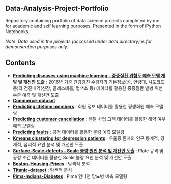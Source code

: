 Data-Analysis-Project-Portfolio
------------------------------------
Repository containing portfolio of data science projects completed by me for academic and self learning purposes. 
Presented in the form of iPython Notebooks.

_Note: Data used in the projects (accessed under data directory) is for demonstration purposes only._

## Contents

* **[Predicting diseases using machine learning - 중증질환 위험도 예측 모델 개발 및 개선안 도출](https://github.com/KimGyuLee/Health-Care-Big-Data-Project)** : 2016년 기준 건강검진 수검자의 기본정보(성, 연령대, 시도코드 등)와 검진내역(신장, 콜레스테롤, 혈색소 등) 데이터를 활용한 중증질환 발병 위험수준 예측 및 개선안 도출  
* **[Commerce-dataset]()**  
* **[Predicting lifetime members]()** : 회원 정보 데이터를 활용한 평생회원 예측 모델링
* **[Predicting customer cancellation]()** : 렌탈 사업 고객 데이터를 활용한 해약 여부 예측 모델링
* **[Predicting faults]()** : 공정 데이터를 활용한 불량 예측 모델링
* **[Kmeans clustering for depression patients](https://github.com/KimGyuLee/Data-Analysis-Project-Portfolio/tree/master/Kmeans-clustering-for-depression-patients)** : 우울증 환자의 인구 통계적, 경제적, 심리적 요인 분석 및 개선안 도출
* **[Surface-Scale-defects - Scale 불량 원인 분석 및 개선안 도출]()** : Plate 규격 및 공정 조건 데이터를 활용한 Scale 불량 요인 분석 및 개선안 도출
* **[Boston-Housing-Prices]()** : 탐색적 분석  
* **[Titanic-dataset]()** : 탐색적 분석  
* **[Pima-Indians-Diabetes](https://github.com/KimGyuLee/Data-Analysis-Project-Portfolio/tree/master/Pima-Indians-Diabetes)** : Pima 인디언 당뇨병 예측 모델링




